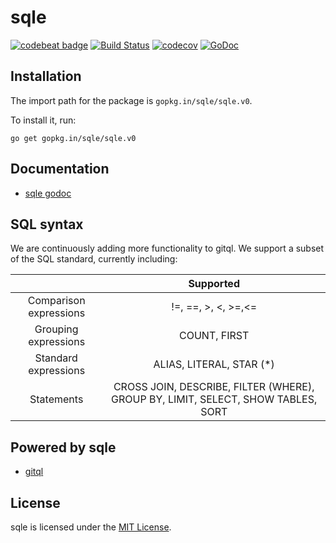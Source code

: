 # sqle

<a href="https://codebeat.co/projects/github-com-sqle-sqle"><img alt="codebeat badge" src="https://codebeat.co/badges/10f09016-1074-43d3-916a-4b4e628e79c0" /></a>
<a href="https://travis-ci.org/sqle/sqle"><img alt="Build Status" src="https://travis-ci.org/sqle/sqle.svg?branch=master" /></a>
<a href="https://codecov.io/gh/sqle/sqle"><img alt="codecov" src="https://codecov.io/gh/sqle/sqle/branch/master/graph/badge.svg" /></a>
<a href="https://godoc.org/gopkg.in/sqle/sqle.v0"><img alt="GoDoc" src="https://godoc.org/gopkg.in/sqle/sqle.v0?status.svg" /></a>

## Installation

The import path for the package is `gopkg.in/sqle/sqle.v0`.

To install it, run:

```
go get gopkg.in/sqle/sqle.v0
```

## Documentation

* [sqle godoc](https://godoc.org/gopkg.in/sqle/sqle.v0)


## SQL syntax

We are continuously adding more functionality to gitql. We support a subset of the SQL standard, currently including:

|                        |                                     Supported                                     |
|:----------------------:|:---------------------------------------------------------------------------------:|
| Comparison expressions |                                !=, ==, >, <, >=,<=                                |
|  Grouping expressions  |                                    COUNT, FIRST                                   |
|  Standard expressions  |                              ALIAS, LITERAL, STAR (*)                             |
|       Statements       | CROSS JOIN, DESCRIBE, FILTER (WHERE), GROUP BY, LIMIT, SELECT, SHOW TABLES, SORT  |

## Powered by sqle

* [gitql](https://github.com/sqle/gitql)

## License

sqle is licensed under the [MIT License](https://github.com/sqle/sqle/blob/master/LICENSE).

